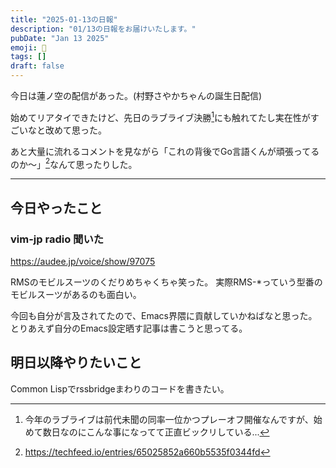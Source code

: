 ```yaml
---
title: "2025-01-13の日報"
description: "01/13の日報をお届けいたします。"
pubDate: "Jan 13 2025"
emoji: 🦊
tags: []
draft: false
---
```


今日は蓮ノ空の配信があった。(村野さやかちゃんの誕生日配信)

始めてリアタイできたけど、先日のラブライブ決勝[^1]にも触れてたし実在性がすごいなと改めて思った。

あと大量に流れるコメントを見ながら「これの背後でGo言語くんが頑張ってるのか〜」[^2]なんて思ったりした。

---

## 今日やったこと

### vim-jp radio 聞いた

https://audee.jp/voice/show/97075

RMSのモビルスーツのくだりめちゃくちゃ笑った。
実際RMS-*っていう型番のモビルスーツがあるのも面白い。

今回も自分が言及されてたので、Emacs界隈に貢献していかねばなと思った。
とりあえず自分のEmacs設定晒す記事は書こうと思ってる。

## 明日以降やりたいこと

Common Lispでrssbridgeまわりのコードを書きたい。

[^1]: 今年のラブライブは前代未聞の同率一位かつプレーオフ開催なんですが、始めて数日なのにこんな事になってて正直ビックリしている...

[^2]: https://techfeed.io/entries/65025852a660b5535f0344fd
